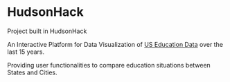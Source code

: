# HudsonHack
Project built in HudsonHack 

An Interactive Platform for Data Visualization of [US Education Data](http://data.donorschoose.org/) over the last 15 years.

Providing user functionalities to compare education situations between States and Cities.


